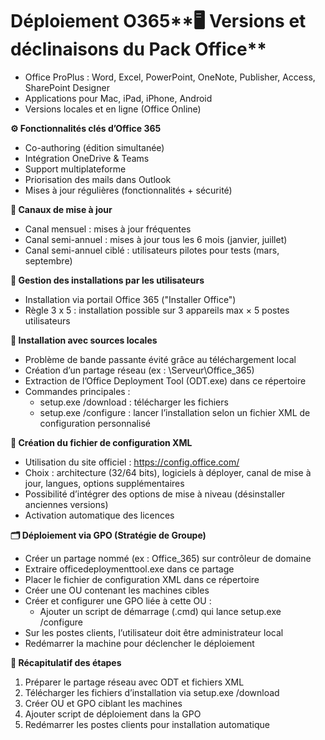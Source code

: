 # Déploiement O365**🖥️ Versions et déclinaisons du Pack Office**

- Office ProPlus : Word, Excel, PowerPoint, OneNote, Publisher, Access, SharePoint Designer
- Applications pour Mac, iPad, iPhone, Android
- Versions locales et en ligne (Office Online)



**⚙️ Fonctionnalités clés d’Office 365**

- Co-authoring (édition simultanée)
- Intégration OneDrive & Teams
- Support multiplateforme
- Priorisation des mails dans Outlook
- Mises à jour régulières (fonctionnalités + sécurité)

**🔄 Canaux de mise à jour**

- Canal mensuel : mises à jour fréquentes
- Canal semi-annuel : mises à jour tous les 6 mois (janvier, juillet)
- Canal semi-annuel ciblé : utilisateurs pilotes pour tests (mars, septembre)



**👥 Gestion des installations par les utilisateurs**

- Installation via portail Office 365 ("Installer Office")
- Règle 3 x 5 : installation possible sur 3 appareils max × 5 postes utilisateurs



**💾 Installation avec sources locales**

- Problème de bande passante évité grâce au téléchargement local
- Création d’un partage réseau (ex : \Serveur\Office_365)
- Extraction de l’Office Deployment Tool (ODT.exe) dans ce répertoire
- Commandes principales :
  - setup.exe /download : télécharger les fichiers
  - setup.exe /configure : lancer l’installation selon un fichier XML de configuration personnalisé



**🔧 Création du fichier de configuration XML**

- Utilisation du site officiel : <https://config.office.com/>
- Choix : architecture (32/64 bits), logiciels à déployer, canal de mise à jour, langues, options supplémentaires
- Possibilité d’intégrer des options de mise à niveau (désinstaller anciennes versions)
- Activation automatique des licences

**🗂️ Déploiement via GPO (Stratégie de Groupe)**

- Créer un partage nommé (ex : Office_365) sur contrôleur de domaine
- Extraire officedeploymenttool.exe dans ce partage
- Placer le fichier de configuration XML dans ce répertoire
- Créer une OU contenant les machines cibles
- Créer et configurer une GPO liée à cette OU :
  - Ajouter un script de démarrage (.cmd) qui lance setup.exe /configure
- Sur les postes clients, l’utilisateur doit être administrateur local
- Redémarrer la machine pour déclencher le déploiement



**📑 Récapitulatif des étapes**

1.  Préparer le partage réseau avec ODT et fichiers XML
2.  Télécharger les fichiers d’installation via setup.exe /download
3.  Créer OU et GPO ciblant les machines
4.  Ajouter script de déploiement dans la GPO
5.  Redémarrer les postes clients pour installation automatique
